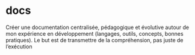 # docs
Créer une documentation centralisée, pédagogique et évolutive autour de mon expérience en développement (langages, outils, concepts, bonnes pratiques). Le but est de transmettre de la compréhension, pas juste de l’exécution
